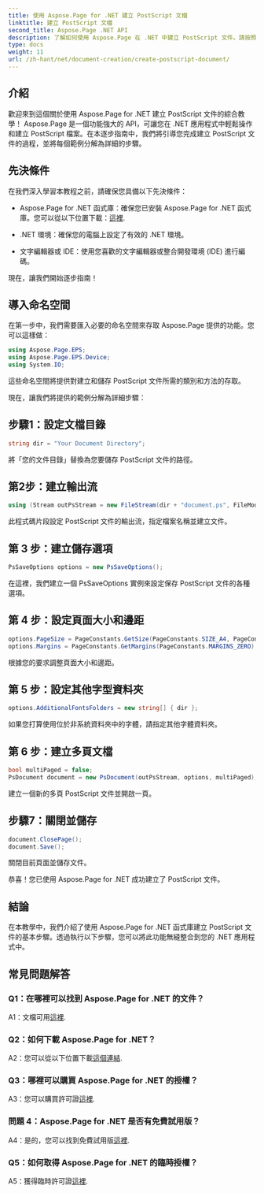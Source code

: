 ```yaml
---
title: 使用 Aspose.Page for .NET 建立 PostScript 文檔
linktitle: 建立 PostScript 文檔
second_title: Aspose.Page .NET API
description: 了解如何使用 Aspose.Page 在 .NET 中建立 PostScript 文件。請按照我們的逐步指南進行無縫整合。下載庫並開始輕鬆操作 PostScript 檔案。
type: docs
weight: 11
url: /zh-hant/net/document-creation/create-postscript-document/
---
```

## 介紹

歡迎來到這個關於使用 Aspose.Page for .NET 建立 PostScript 文件的綜合教學！ Aspose.Page 是一個功能強大的 API，可讓您在 .NET 應用程式中輕鬆操作和建立 PostScript 檔案。在本逐步指南中，我們將引導您完成建立 PostScript 文件的過程，並將每個範例分解為詳細的步驟。

## 先決條件

在我們深入學習本教程之前，請確保您具備以下先決條件：

-  Aspose.Page for .NET 函式庫：確保您已安裝 Aspose.Page for .NET 函式庫。您可以從以下位置下載：[這裡](https://releases.aspose.com/page/net/).

- .NET 環境：確保您的電腦上設定了有效的 .NET 環境。

- 文字編輯器或 IDE：使用您喜歡的文字編輯器或整合開發環境 (IDE) 進行編碼。

現在，讓我們開始逐步指南！

## 導入命名空間

在第一步中，我們需要匯入必要的命名空間來存取 Aspose.Page 提供的功能。您可以這樣做：

```csharp
using Aspose.Page.EPS;
using Aspose.Page.EPS.Device;
using System.IO;
```

這些命名空間將提供對建立和儲存 PostScript 文件所需的類別和方法的存取。

現在，讓我們將提供的範例分解為詳細步驟：

## 步驟1：設定文檔目錄

```csharp
string dir = "Your Document Directory";
```

將「您的文件目錄」替換為您要儲存 PostScript 文件的路徑。

## 第2步：建立輸出流

```csharp
using (Stream outPsStream = new FileStream(dir + "document.ps", FileMode.Create))
```

此程式碼片段設定 PostScript 文件的輸出流，指定檔案名稱並建立文件。

## 第 3 步：建立儲存選項

```csharp
PsSaveOptions options = new PsSaveOptions();
```

在這裡，我們建立一個 PsSaveOptions 實例來設定保存 PostScript 文件的各種選項。

## 第 4 步：設定頁面大小和邊距

```csharp
options.PageSize = PageConstants.GetSize(PageConstants.SIZE_A4, PageConstants.ORIENTATION_PORTRAIT);
options.Margins = PageConstants.GetMargins(PageConstants.MARGINS_ZERO);
```

根據您的要求調整頁面大小和邊距。

## 第 5 步：設定其他字型資料夾

```csharp
options.AdditionalFontsFolders = new string[] { dir };
```

如果您打算使用位於非系統資料夾中的字體，請指定其他字體資料夾。

## 第 6 步：建立多頁文檔

```csharp
bool multiPaged = false;
PsDocument document = new PsDocument(outPsStream, options, multiPaged);
```

建立一個新的多頁 PostScript 文件並開啟一頁。

## 步驟7：關閉並儲存

```csharp
document.ClosePage();
document.Save();
```

關閉目前頁面並儲存文件。

恭喜！您已使用 Aspose.Page for .NET 成功建立了 PostScript 文件。

## 結論

在本教學中，我們介紹了使用 Aspose.Page for .NET 函式庫建立 PostScript 文件的基本步驟。透過執行以下步驟，您可以將此功能無縫整合到您的 .NET 應用程式中。

## 常見問題解答

### Q1：在哪裡可以找到 Aspose.Page for .NET 的文件？

 A1：文檔可用[這裡](https://reference.aspose.com/page/net/).

### Q2：如何下載 Aspose.Page for .NET？

 A2：您可以從以下位置下載[這個連結](https://releases.aspose.com/page/net/).

### Q3：哪裡可以購買 Aspose.Page for .NET 的授權？

 A3：您可以購買許可證[這裡](https://purchase.aspose.com/buy).

### 問題 4：Aspose.Page for .NET 是否有免費試用版？

 A4：是的，您可以找到免費試用版[這裡](https://releases.aspose.com/).

### Q5：如何取得 Aspose.Page for .NET 的臨時授權？

 A5：獲得臨時許可證[這裡](https://purchase.aspose.com/temporary-license/).